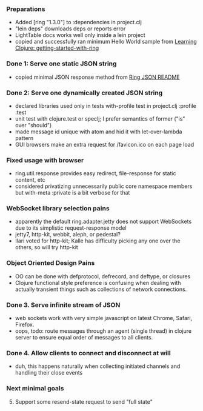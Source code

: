 ### Preparations

- Added [ring "1.3.0"] to :dependencies in project.clj
- "lein deps" downloads deps or reports error
- LightTable docs works well only inside a lein project
- copied and successfully ran minimum Hello World sample from
  [Learning Clojure: getting-started-with-ring](http://www.learningclojure.com/2013/01/getting-started-with-ring.html)

### Done 1: Serve one static JSON string

- copied minimal JSON response method from
  [Ring JSON README](https://github.com/ring-clojure/ring-json/blob/master/README.md)

### Done 2: Serve one dynamically created JSON string

- declared libraries used only in tests with-profile test in project.clj :profile :test
- unit test with clojure.test or speclj; I prefer semantics of former ("is" over "should")
- made message id unique with atom and hid it with let-over-lambda pattern
- GUI browsers make an extra request for /favicon.ico on each page load

### Fixed usage with browser

- ring.util.response provides easy redirect, file-response for static content, etc
- considered privatizing unnecessarily public core namespace members but with-meta :private is a bit verbose for that

### WebSocket library selection pains

- apparently the default ring.adapter.jetty does not support WebSockets due to its simplistic request-response model
- jetty7, http-kit, webbit, aleph, or pedestal?
- Ilari voted for http-kit; Kalle has difficulty picking any one over the others, so will try http-kit

### Object Oriented Design Pains

- OO can be done with defprotocol, defrecord, and deftype, or closures
- Clojure functional style preference is confusing when dealing with actually transient things
  such as collections of network connections.

### Done 3. Serve infinite stream of JSON

- web sockets work with very simple javascript on latest Chrome, Safari, Firefox.
- oops, todo: route messages through an agent (single thread) in clojure server to ensure equal order of messages to all clients.

### Done 4. Allow clients to connect and disconnect at will

- duh, this happens naturally when collecting initiated channels and handling their close events

### Next minimal goals

5. Support some resend-state request to send "full state"
